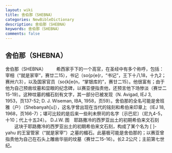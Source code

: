 ```yaml
---
layout: wiki
title: 舍伯那（SHEBNA）
categories: NewBibleDictionary
description: 舍伯那（SHEBNA）
keywords: 舍伯那（SHEBNA）
comments: false
---
```


## 舍伯那（SHEBNA）



舍伯那（SHEBNA）
　　希西家手下的一个高官，在圣经中有多个称呼，包括：宰相（“就是家宰”，赛廿二15），书记（so{p{e{r，“书记”，王下十八18，十九2；赛卅六3），以及国家官员（so{k[e{n，“掌银库的”，赛廿二15）。他很富有；由于他为自己预凿坟墓和显眼的纪念碑，以赛亚便指责他，还预言他下场惨淡（赛廿二15-19）。这种坟墓的楣石刻有文字，其一部分已被发现（N. Avigad, IEJ 3, 1953，页137-52; D. J. Wiseman, IBA, 1958，页59）。舍伯那的全名可能是舍班雅（户）（Shebanyah[u]），这名字曾出现在当代的铭刻和希伯来印章上（IEJ
18, 1968，页166-7）；堪可比较的是后来一些利未祭司的名字〔示巴尼〕（尼九4-5，十10；代上十五24）。
D.J.W.
图　耶路撒冷的西罗亚出土的初期希伯来文石刻
　　这块于耶路撒冷的西罗亚出土的初期希伯来文石刻，构成了某个名为 [ ]-yahu 的王室管家（“就是家宰”）之墓的楣石。此墓极可能是舍伯那的；以赛亚曾指责他为自己在石头上雕凿华丽的坟墓（赛廿二15-16）。长2.2公尺；主前第七世纪。





